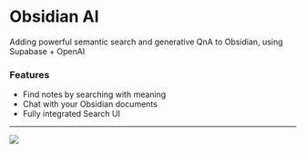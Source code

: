 # Obsidian AI

Adding powerful semantic search and generative QnA to Obsidian, using Supabase + OpenAI

### Features
- Find notes by searching with meaning
- Chat with your Obsidian documents
- Fully integrated Search UI

---

![](demo.gif)

